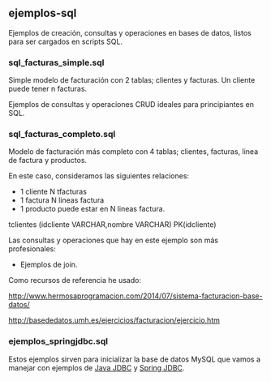## ejemplos-sql

Ejemplos de creación, consultas y operaciones en bases de datos, listos para ser cargados en scripts SQL.

### sql_facturas_simple.sql

Simple modelo de facturación con 2 tablas; clientes y facturas. Un cliente puede tener n facturas. 

Ejemplos de consultas y operaciones CRUD ideales para principiantes en SQL.

### sql_facturas_completo.sql

Modelo de facturación más completo con 4 tablas; clientes, facturas, linea de factura y productos.

En este caso, consideramos las siguientes relaciones: 
* 1 cliente N tfacturas 
* 1 factura N lineas factura
* 1 producto puede estar en N lineas factura.

tclientes 
(idcliente VARCHAR,nombre VARCHAR)
PK(idcliente)


Las consultas y operaciones que hay en este ejemplo son más profesionales:
* Ejemplos de join.

Como recursos de referencia he usado:

http://www.hermosaprogramacion.com/2014/07/sistema-facturacion-base-datos/

http://basededatos.umh.es/ejercicios/facturacion/ejercicio.htm

### ejemplos_springjdbc.sql
Estos ejemplos sirven para inicializar la base de datos MySQL que vamos a manejar con ejemplos de [Java JDBC](https://github.com/mamorosdev/ejemplos-java) y [Spring JDBC](https://github.com/mamorosdev/proyectos-spring).
